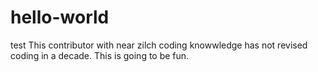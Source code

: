 # hello-world
test
This contributor with near zilch coding knowwledge has not revised coding in a decade. This is going to be fun.
